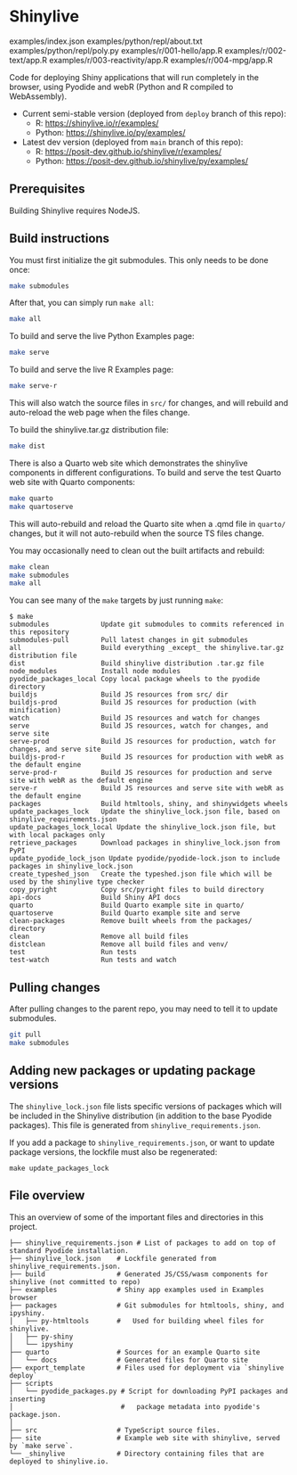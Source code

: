 Shinylive
==========
examples/index.json
examples/python/repl/about.txt
examples/python/repl/poly.py
examples/r/001-hello/app.R
examples/r/002-text/app.R
examples/r/003-reactivity/app.R
examples/r/004-mpg/app.R

Code for deploying Shiny applications that will run completely in the browser, using Pyodide and webR (Python and R compiled to WebAssembly).

* Current semi-stable version (deployed from `deploy` branch of this repo):
    * R: https://shinylive.io/r/examples/
    * Python: https://shinylive.io/py/examples/
* Latest dev version (deployed from `main` branch of this repo):
    * R: https://posit-dev.github.io/shinylive/r/examples/
    * Python: https://posit-dev.github.io/shinylive/py/examples/

## Prerequisites

Building Shinylive requires NodeJS.

## Build instructions

You must first initialize the git submodules. This only needs to be done once:

```bash
make submodules
```

After that, you can simply run `make all`:

```bash
make all
```

To build and serve the live Python Examples page:

```bash
make serve
```

To build and serve the live R Examples page:

```bash
make serve-r
```

This will also watch the source files in `src/` for changes, and will rebuild and auto-reload the web page when the files change.

To build the shinylive.tar.gz distribution file:

```bash
make dist
```


There is also a Quarto web site which demonstrates the shinylive components in different configurations. To build and serve the test Quarto web site with Quarto components:

```bash
make quarto
make quartoserve
```

This will auto-rebuild and reload the Quarto site when a .qmd file in `quarto/` changes, but it will not auto-rebuild when the source TS files change.


You may occasionally need to clean out the built artifacts and rebuild:

```sh
make clean
make submodules
make all
```


You can see many of the `make` targets by just running `make`:

```
$ make
submodules             Update git submodules to commits referenced in this repository
submodules-pull        Pull latest changes in git submodules
all                    Build everything _except_ the shinylive.tar.gz distribution file
dist                   Build shinylive distribution .tar.gz file
node_modules           Install node modules
pyodide_packages_local Copy local package wheels to the pyodide directory
buildjs                Build JS resources from src/ dir
buildjs-prod           Build JS resources for production (with minification)
watch                  Build JS resources and watch for changes
serve                  Build JS resources, watch for changes, and serve site
serve-prod             Build JS resources for production, watch for changes, and serve site
buildjs-prod-r         Build JS resources for production with webR as the default engine
serve-prod-r           Build JS resources for production and serve site with webR as the default engine
serve-r                Build JS resources and serve site with webR as the default engine
packages               Build htmltools, shiny, and shinywidgets wheels
update_packages_lock   Update the shinylive_lock.json file, based on shinylive_requirements.json
update_packages_lock_local Update the shinylive_lock.json file, but with local packages only
retrieve_packages      Download packages in shinylive_lock.json from PyPI
update_pyodide_lock_json Update pyodide/pyodide-lock.json to include packages in shinylive_lock.json
create_typeshed_json   Create the typeshed.json file which will be used by the shinylive type checker
copy_pyright           Copy src/pyright files to build directory
api-docs               Build Shiny API docs
quarto                 Build Quarto example site in quarto/
quartoserve            Build Quarto example site and serve
clean-packages         Remove built wheels from the packages/ directory
clean                  Remove all build files
distclean              Remove all build files and venv/
test                   Run tests
test-watch             Run tests and watch
```


## Pulling changes

After pulling changes to the parent repo, you may need to tell it to update submodules.

```bash
git pull
make submodules
```

## Adding new packages or updating package versions

The `shinylive_lock.json` file lists specific versions of packages which will be included in the Shinylive distribution (in addition to the base Pyodide packages). This file is generated from `shinylive_requirements.json`.

If you add a package to `shinylive_requirements.json`, or want to update package versions, the lockfile must also be regenerated:

```
make update_packages_lock
```


## File overview

This an overview of some of the important files and directories in this project.

```
├── shinylive_requirements.json # List of packages to add on top of standard Pyodide installation.
├── shinylive_lock.json    # Lockfile generated from shinylive_requirements.json.
├── build                  # Generated JS/CSS/wasm components for shinylive (not committed to repo)
├── examples               # Shiny app examples used in Examples browser
├── packages               # Git submodules for htmltools, shiny, and ipyshiny.
│   ├── py-htmltools       #   Used for building wheel files for shinylive.
│   ├── py-shiny
│   └── ipyshiny
├── quarto                 # Sources for an example Quarto site
│   └── docs               # Generated files for Quarto site
├── export_template        # Files used for deployment via `shinylive deploy`
├── scripts
│   └── pyodide_packages.py # Script for downloading PyPI packages and inserting
│                           #   package metadata into pyodide's package.json.
│
├── src                    # TypeScript source files.
├── site                   # Example web site with shinylive, served by `make serve`.
└── _shinylive             # Directory containing files that are deployed to shinylive.io.
```
